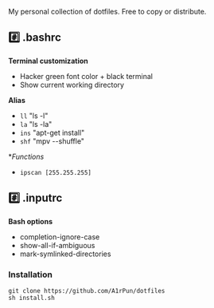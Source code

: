 My personal collection of dotfiles. Free to copy or distribute.

## :hash: .bashrc

**Terminal customization**
* Hacker green font color + black terminal
* Show current working directory

**Alias**
* `ll`  "ls -l"
* `la` "ls -la"
* `ins` "apt-get install"
* `shf` "mpv --shuffle"

**Functions*
* `ipscan [255.255.255]`

## :hash: .inputrc

**Bash options**
* completion-ignore-case
* show-all-if-ambiguous
* mark-symlinked-directories

### Installation
```
git clone https://github.com/A1rPun/dotfiles
sh install.sh
```

